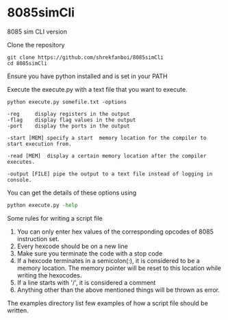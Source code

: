 # 8085simCli
8085 sim CLI version


Clone the repository 


``` 
git clone https://github.com/shrekfanboi/8085simCli
cd 8085simCli
```

Ensure you have python installed and is set in your PATH

Execute the execute.py with a text file that you want to execute.

```
python execute.py somefile.txt -options

-reg     display registers in the output
-flag    display flag values in the output
-port    display the ports in the output

-start [MEM] specify a start  memory location for the compiler to start execution from.

-read [MEM]  display a certain memory location after the compiler executes.

-output [FILE] pipe the output to a text file instead of logging in console.

```

You can get the details of these options using

```python
python execute.py -help
```


Some rules for writing a script file

1. You can only enter hex values of the corresponding opcodes of 8085 instruction set.
2. Every hexcode should be on a new line
3. Make sure you terminate the code with a stop code
4. If a hexcode terminates in a semicolon(:), it is considered to be a memory location. The memory pointer will be reset to this location while writing the hexocodes.
5. If a line starts with '/', it is considered a comment
6. Anything other than the above mentioned things will be thrown as error.


The examples directory list few examples of how a script file should be written.
